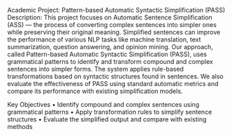 Academic Project: Pattern-based Automatic Syntactic Simplification (PASS)
Description:
This project focuses on Automatic Sentence Simplification (ASS) — the process of converting complex sentences into simpler ones while preserving their original meaning. Simplified sentences can improve the performance of various NLP tasks like machine translation, text summarization, question answering, and opinion mining.
Our approach, called Pattern-based Automatic Syntactic Simplification (PASS), uses grammatical patterns to identify and transform compound and complex sentences into simpler forms. The system applies rule-based transformations based on syntactic structures found in sentences.
We also evaluate the effectiveness of PASS using standard automatic metrics and compare its performance with existing simplification models.

 Key Objectives
•	Identify compound and complex sentences using grammatical patterns
•	Apply transformation rules to simplify sentence structures
•	Evaluate the simplified output and compare with existing methods

